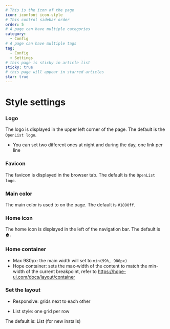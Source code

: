 ```yaml
---
# This is the icon of the page
icon: iconfont icon-style
# This control sidebar order
order: 5
# A page can have multiple categories
category:
  - Config
# A page can have multiple tags
tag:
  - Config
  - Settings
# this page is sticky in article list
sticky: true
# this page will appear in starred articles
star: true
---
```


# Style settings

### **Logo**

The logo is displayed in the upper left corner of the page. The default is the `OpenList logo`.

- You can set two different ones at night and during the day, one link per line



### **Favicon**

The favicon is displayed in the browser tab. The default is the `OpenList logo`.



### **Main color**

The main color is used to on the page. The default is `#1890ff`.



### **Home icon**

The home icon is displayed in the left of the navigation bar. The default is `🏠`.



### **Home container**

- Max 980px: the main width will set to `min(99%, 980px)`
- Hope container: sets the max-width of the content to match the min-width of the current breakpoint, refer to https://hope-ui.com/docs/layout/container



### **Set the layout**

- Responsive: grids next to each other

- List style: one grid per row

The default is: List (for new installs)